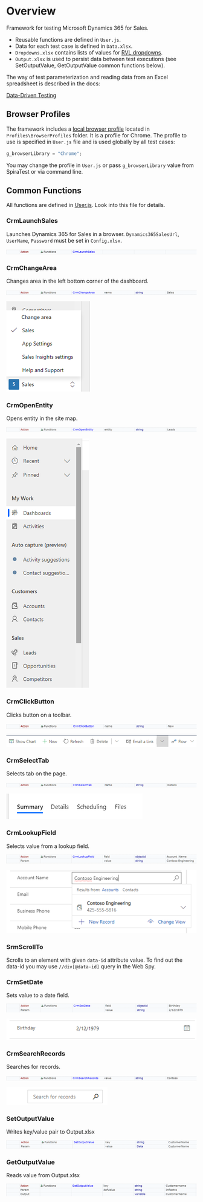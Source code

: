 # Overview

Framework for testing Microsoft Dynamics 365 for Sales.

- Reusable functions are defined in `User.js`.
- Data for each test case is defined in `Data.xlsx`.
- `Dropdowns.xlsx` contains lists of values for [RVL dropdowns](https://rapisedoc.inflectra.com/Guide/rvl_editor/#param-dropdowns).
- `Output.xlsx` is used to persist data between test executions (see SetOutputValue, GetOutputValue common functions below).
 
The way of test parameterization and reading data from an Excel spreadsheet is described in the docs:

[Data-Driven Testing](https://rapisedoc.inflectra.com/Guide/ddt/)

## Browser Profiles

The framework includes a [local browser profile](https://rapisedoc.inflectra.com/Guide/browser_settings/#local-browser-profiles) located in `Profiles\BrowserProfiles` folder. It is a profile for Chrome. The profile to use is specified in `User.js` file and is used globally by all test cases:

```javascript
g_browserLibrary = "Chrome";
```

You may change the profile in `User.js` or pass `g_browserLibrary` value from SpiraTest or via command line.

## Common Functions

All functions are defined in [User.js](User.js). Look into this file for details.

### CrmLaunchSales

Launches Dynamics 365 for Sales in a browser. `Dynamics365SalesUrl`, `UserName`, `Password` must be set in `Config.xlsx`.

![CrmLaunchSales RVL](Media/CrmLaunchSales.png)

### CrmChangeArea

Changes area in the left bottom corner of the dashboard.

![CrmChangeArea RVL](Media/CrmChangeArea.png)

![ChangeArea RVL](Media/ChangeArea.png)

### CrmOpenEntity

Opens entity in the site map.

![CrmOpenEntity RVL](Media/CrmOpenEntity.png)

![OpenEntity RVL](Media/OpenEntity.png)

### CrmClickButton

Clicks button on a toolbar.

![CrmClickButton RVL](Media/CrmClickButton.png)

![ClickButton RVL](Media/ClickButton.png)

### CrmSelectTab

Selects tab on the page.

![CrmSelectTab RVL](Media/CrmSelectTab.png)

![SelectTab RVL](Media/SelectTab.png)

### CrmLookupField

Selects value from a lookup field.

![CrmLookupField RVL](Media/CrmLookupField.png)

![LookupField RVL](Media/LookupField.png)

### SrmScrollTo

Scrolls to an element with given `data-id` attribute value. To find out the data-id you may use `//div[@data-id]` query in the Web Spy.

### CrmSetDate

Sets value to a date field.

![CrmSetDate RVL](Media/CrmSetDate.png)

![SetDate RVL](Media/SetDate.png)

### CrmSearchRecords

Searches for records.

![CrmSearchRecords RVL](Media/CrmSearchRecords.png)

![SearchRecords RVL](Media/SearchRecords.png)

### SetOutputValue

Writes key/value pair to Output.xlsx

![SetOutputValue RVL](Media/SetOutputValue.png)

### GetOutputValue

Reads value from Output.xlsx

![GetOutputValue RVL](Media/GetOutputValue.png)